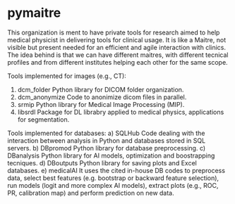 # pymaitre
This organization is ment to have private tools for research aimed to help medical physicist in delivering tools for clinical usage. 
It is like a Maitre, not visible but present needed for an efficient and agile interaction with clinics. The idea behind is that we can have different maitres, 
with different tecnical profiles and from different institutes helping each other for the same scope.

Tools implemented for images (e.g., CT):
1) dcm_folder
Python library for DICOM folder organization.
2) dcm_anonymize
Code to anonimize dicom files in parallel.
3) srmip
Python library for Medical Image Processing (MIP).
4) libsrdl
Package for DL librabry applied to medical physics, applications for segmentation.

Tools implemented for databases:
a) SQLHub
Code dealing with the interaction between analysis in Python and databases stored in SQL servers.
b) DBpromod
Python library for database preprocessing.
c) DBanalysis
Python library for AI models, optimization and boostrapping tecniques.
d) DBoutputs
Python library for saving plots and Excel databases.
e) medicalAI
It uses the cited in-house DB codes to preprocess data, select best features (e.g. bootstrap or backward feature selection), 
run models (logit and more complex AI models), extract plots (e.g., ROC, PR, calibration map) and perform prediction on new data.

